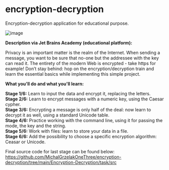 # encryption-decryption
Encryption-decryption application for educational purpose.

![image](https://user-images.githubusercontent.com/100995054/200195909-6cdaebdc-bc64-4f98-8105-5d4d32d47ebc.png)

<b>Description via Jet Brains Academy (educational platform):</b>

Privacy is an important matter is the realm of the Internet. When sending a message, you want to be sure that no-one but the addressee with the key can read it. The entirety of the modern Web is encrypted - take https for example! Don’t stay behind: hop on the encryption/decryption train and learn the essential basics while implementing this simple project.

<b>What you'll do and what you'll learn:</b>

<b>Stage 1/6:</b>
Learn to input the data and encrypt it, replacing the letters.<br>
<b>Stage 2/6:</b>
Learn to encrypt messages with a numeric key, using the Caesar cypher.<br>
<b>Stage 3/6:</b>
Encrypting a message is only half of the deal: now learn to decrypt it as well, using a standard Unicode table.<br>
<b>Stage 4/6:</b>
Practice working with the command line, using it for passing the mode, the key and the string.<br>
<b>Stage 5/6:</b>
Work with files: learn to store your data in a file.<br>
<b>Stage 6/6:</b>
Add the possibility to choose a specific encryption algorithm: Ceasar or Unicode.

Final source code for last stage can be found below:
https://github.com/MichalGrzelakOneThree/encryption-decryption/tree/main/Encryption-Decryption/task/src
